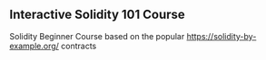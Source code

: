 ## Interactive Solidity 101 Course

Solidity Beginner Course based on the popular https://solidity-by-example.org/ contracts
